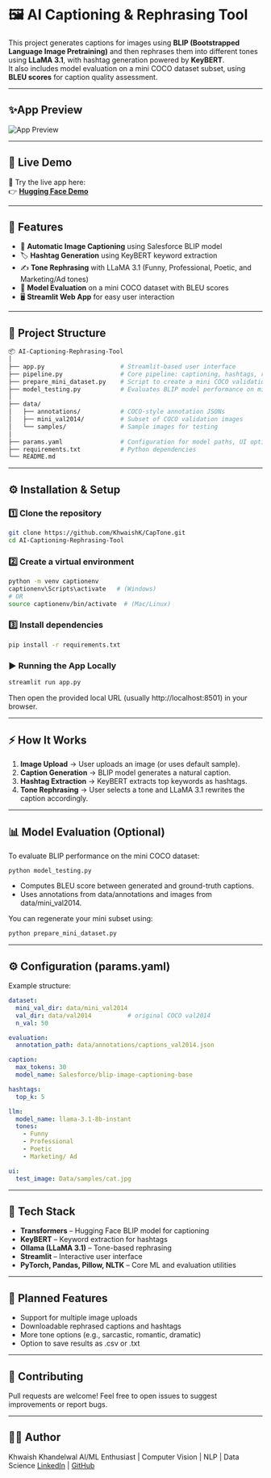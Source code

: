 # 🖼️ AI Captioning & Rephrasing Tool

This project generates captions for images using **BLIP (Bootstrapped Language Image Pretraining)** and then rephrases them into different tones using **LLaMA 3.1**, with hashtag generation powered by **KeyBERT**.  
It also includes model evaluation on a mini COCO dataset subset, using **BLEU scores** for caption quality assessment.

---

## ✨App Preview
![App Preview](data/samples/preview.png)

---

## 🚀 Live Demo

🎯 Try the live app here:  
👉 [**Hugging Face Demo**](https://huggingface.co/spaces/KhwaishK/CapTone)

---

## 📸 Features

- 🧠 **Automatic Image Captioning** using Salesforce BLIP model  
- 🏷️ **Hashtag Generation** using KeyBERT keyword extraction  
- ✍️ **Tone Rephrasing** with LLaMA 3.1 (Funny, Professional, Poetic, and Marketing/Ad tones)  
- 🧪 **Model Evaluation** on a mini COCO dataset with BLEU scores  
- 🖥️ **Streamlit Web App** for easy user interaction  

---

## 🧩 Project Structure
```graphql
📦 AI-Captioning-Rephrasing-Tool
│
├── app.py                     # Streamlit-based user interface
├── pipeline.py                # Core pipeline: captioning, hashtags, rephrasing
├── prepare_mini_dataset.py    # Script to create a mini COCO validation dataset
├── model_testing.py           # Evaluates BLIP model performance on mini dataset (BLEU)
│
├── data/
│   ├── annotations/           # COCO-style annotation JSONs
│   ├── mini_val2014/          # Subset of COCO validation images
│   └── samples/               # Sample images for testing
│
├── params.yaml                # Configuration for model paths, UI options, and parameters
├── requirements.txt           # Python dependencies
└── README.md
```

---

## ⚙️ Installation & Setup
### 1️⃣ Clone the repository 
```bash
git clone https://github.com/KhwaishK/CapTone.git
cd AI-Captioning-Rephrasing-Tool
```

### 2️⃣ Create a virtual environment
```bash
python -m venv captionenv
captionenv\Scripts\activate   # (Windows)
# OR
source captionenv/bin/activate  # (Mac/Linux)
```

### 3️⃣ Install dependencies
```bash
pip install -r requirements.txt
```
### ▶️ Running the App Locally
```bash
streamlit run app.py
```
Then open the provided local URL (usually http://localhost:8501) in your browser.

---

## ⚡ How It Works
1. **Image Upload** → User uploads an image (or uses default sample).
2. **Caption Generation** → BLIP model generates a natural caption.
3. **Hashtag Extraction** → KeyBERT extracts top keywords as hashtags.
4. **Tone Rephrasing** → User selects a tone and LLaMA 3.1 rewrites the caption accordingly.

---

## 📊 Model Evaluation (Optional)
To evaluate BLIP performance on the mini COCO dataset:
```bash
python model_testing.py
```
- Computes BLEU score between generated and ground-truth captions.
- Uses annotations from data/annotations and images from data/mini_val2014.
  
You can regenerate your mini subset using:
```bash
python prepare_mini_dataset.py
```

---
## ⚙️ Configuration (params.yaml)
Example structure:
```yaml
dataset:
  mini_val_dir: data/mini_val2014
  val_dir: data/val2014          # original COCO val2014 
  n_val: 50

evaluation:
  annotation_path: data/annotations/captions_val2014.json

caption:
  max_tokens: 30
  model_name: Salesforce/blip-image-captioning-base

hashtags:
  top_k: 5

llm:
  model_name: llama-3.1-8b-instant
  tones:
    - Funny
    - Professional
    - Poetic
    - Marketing/ Ad

ui:
  test_image: Data/samples/cat.jpg
```

---

## 🧠 Tech Stack
- **Transformers** – Hugging Face BLIP model for captioning
- **KeyBERT** – Keyword extraction for hashtags
- **Ollama (LLaMA 3.1)** – Tone-based rephrasing
- **Streamlit** – Interactive user interface
- **PyTorch, Pandas, Pillow, NLTK** – Core ML and evaluation utilities

---

## 📌 Planned Features
- Support for multiple image uploads
- Downloadable rephrased captions and hashtags
- More tone options (e.g., sarcastic, romantic, dramatic)
- Option to save results as .csv or .txt

---

## 🤝 Contributing
Pull requests are welcome! Feel free to open issues to suggest improvements or report bugs.

---

## 👩‍💻 Author
Khwaish Khandelwal
AI/ML Enthusiast | Computer Vision | NLP | Data Science
[LinkedIn](https://www.linkedin.com/in/khwaish-khandelwal-543b9725a/) | [GitHub](https://github.com/KhwaishK)
